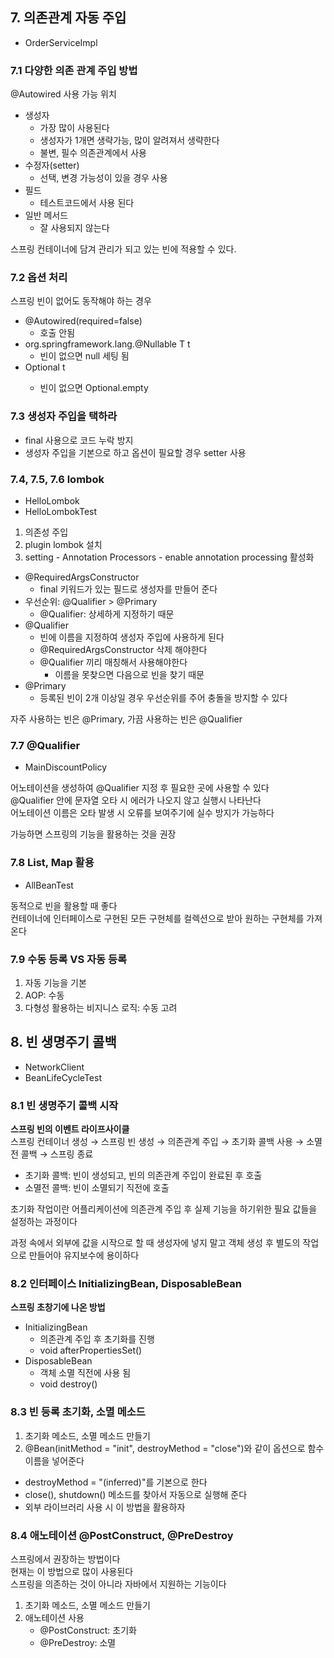 ## 7. 의존관계 자동 주입

* OrderServiceImpl

### 7.1 다양한 의존 관계 주입 방법

@Autowired 사용 가능 위치

* 생성자
    * 가장 많이 사용된다
    * 생성자가 1개면 생략가능, 많이 알려져서 생략한다
    * 불변, 필수 의존관계에서 사용
* 수정자(setter)
    * 선택, 변경 가능성이 있을 경우 사용
* 필드
    * 테스트코드에서 사용 된다
* 일반 메서드
    * 잘 사용되지 않는다

스프링 컨테이너에 담겨 관리가 되고 있는 빈에 적용할 수 있다.

### 7.2 옵션 처리

스프링 빈이 없어도 동작해야 하는 경우

* @Autowired(required=false)
    * 호출 안됨
* org.springframework.lang.@Nullable T t
    * 빈이 없으면 null 세팅 됨
* Optional<T> t
    * 빈이 없으면 Optional.empty

### 7.3 생성자 주입을 택하라

* final 사용으로 코드 누락 방지
* 생성자 주입을 기본으로 하고 옵션이 필요할 경우 setter 사용

### 7.4, 7.5, 7.6 lombok

* HelloLombok
* HelloLombokTest

1. 의존성 주입
2. plugin lombok 설치
3. setting - Annotation Processors - enable annotation processing 활성화

* @RequiredArgsConstructor
    * final 키워드가 있는 필드로 생성자를 만들어 준다
* 우선순위: @Qualifier > @Primary
    * @Qualifier: 상세하게 지정하기 때문
* @Qualifier
    * 빈에 이름을 지정하여 생성자 주입에 사용하게 된다
    * @RequiredArgsConstructor 삭제 해야한다
    * @Qualifier 끼리 매칭해서 사용해야한다
        * 이름을 못찾으면 다음으로 빈을 찾기 때문
* @Primary
    * 등록된 빈이 2개 이상일 경우 우선순위를 주어 충돌을 방지할 수 있다

자주 사용하는 빈은 @Primary, 가끔 사용하는 빈은 @Qualifier

### 7.7 @Qualifier

* MainDiscountPolicy

어노테이션을 생성하여 @Qualifier 지정 후 필요한 곳에 사용할 수 있다<br>
@Qualifier 안에 문자열 오타 시 에러가 나오지 않고 실행시 나타난다<br>
어노테이션 이름은 오타 발생 시 오류를 보여주기에 실수 방지가 가능하다<br>

가능하면 스프링의 기능을 활용하는 것을 권장

### 7.8 List, Map 활용

* AllBeanTest

동적으로 빈을 활용할 때 좋다<br>
컨테이너에 인터페이스로 구현된 모든 구현체를 컬렉션으로 받아 원하는 구현체를 가져온다

### 7.9 수동 등록 VS 자동 등록

1. 자동 기능을 기본
2. AOP: 수동
3. 다형성 활용하는 비지니스 로직: 수동 고려

## 8. 빈 생명주기 콜백

* NetworkClient
* BeanLifeCycleTest

### 8.1 빈 생명주기 콜백 시작

__스프링 빈의 이벤트 라이프사이클__  
스프링 컨테이너 생성 → 스프링 빈 생성 → 의존관계 주입 → 초기화 콜백 사용 → 소멸전 콜백 → 스프링 종료

* 초기화 콜백: 빈이 생성되고, 빈의 의존관계 주입이 완료된 후 호출
* 소멸전 콜백: 빈이 소멸되기 직전에 호출

초기화 작업이란 어플리케이션에 의존관계 주입 후 실제 기능을 하기위한 필요 값들을 설정하는 과정이다

과정 속에서 외부에 값을 시작으로 할 때 생성자에 넣지 말고 객체 생성 후 별도의 작업으로 만들어야 유지보수에 용이하다

### 8.2 인터페이스 InitializingBean, DisposableBean

__스프링 초창기에 나온 방법__

* InitializingBean
    * 의존관계 주입 후 초기화를 진행
    * void afterPropertiesSet()
* DisposableBean
    * 객체 소멸 직전에 사용 됨
    * void destroy()

### 8.3 빈 등록 초기화, 소멸 메소드

1. 초기화 메소드, 소멸 메소드 만들기
2. @Bean(initMethod = "init", destroyMethod = "close")와 같이 옵션으로 함수 이름을 넣어준다

* destroyMethod = "(inferred)"를 기본으로 한다
* close(), shutdown() 메소드를 찾아서 자동으로 실행해 준다
* 외부 라이브러리 사용 시 이 방법을 활용하자

### 8.4 애노테이션 @PostConstruct, @PreDestroy

스프링에서 권장하는 방법이다<br>
현재는 이 방법으로 많이 사용된다<br>
스프링을 의존하는 것이 아니라 자바에서 지원하는 기능이다

1. 초기화 메소드, 소멸 메소드 만들기
2. 애노테이션 사용
    * @PostConstruct: 초기화
    * @PreDestroy: 소멸